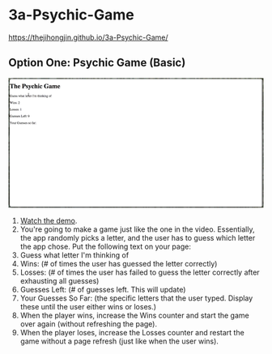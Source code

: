 # 3a-Psychic-Game
https://thejihongjin.github.io/3a-Psychic-Game/

## Option One: Psychic Game (Basic)
![Psychic](./assets/images/1-Psychic.jpg)
1. [Watch the demo](https://youtu.be/qTc45Lox97g).
2. You're going to make a game just like the one in the video. Essentially, the app randomly picks a letter, and the user has to guess which letter the app chose. Put the following text on your page:
3. Guess what letter I'm thinking of
4. Wins: (# of times the user has guessed the letter correctly)
5. Losses: (# of times the user has failed to guess the letter correctly after exhausting all guesses)
6. Guesses Left: (# of guesses left. This will update)
7. Your Guesses So Far: (the specific letters that the user typed. Display these until the user either wins or loses.)
8. When the player wins, increase the Wins counter and start the game over again (without refreshing the page).
9. When the player loses, increase the Losses counter and restart the game without a page refresh (just like when the user wins). 